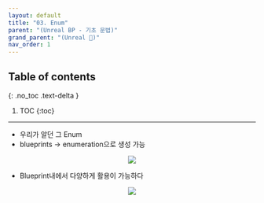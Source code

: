 ```yaml
---
layout: default
title: "03. Enum"
parent: "(Unreal BP - 기초 문법)"
grand_parent: "(Unreal 🚀)"
nav_order: 1
---
```


## Table of contents
{: .no_toc .text-delta }

1. TOC
{:toc}

---

* 우리가 알던 그 Enum
* blueprints -> enumeration으로 생성 가능

<p align="center">
  <img src="https://taehyungs-programming-blog.github.io/blog/assets/images/unreal/bp-1/bp-1-3-1.png"/>
</p>

* Blueprint내에서 다양하게 활용이 가능하다

<p align="center">
  <img src="https://taehyungs-programming-blog.github.io/blog/assets/images/unreal/bp-1/bp-1-3-2.png"/>
</p>